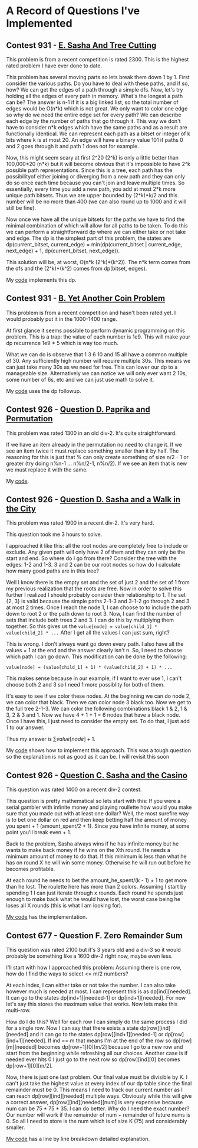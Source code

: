 # A Record of Questions I've Implemented

## Contest 931 - [E. Sasha And Tree Cutting](https://codeforces.com/contest/1934/problem/B)

This problem is from a recent competition is rated 2300. This is the highest rated problem I have ever done to date.

This problem has several moving parts so lets break them down 1 by 1.
First consider the various paths.
Do you have to deal with these paths, and if so, how?
We can get the edges of a path through a simple dfs.
Now, let's try holding all the edges of every path in memory.
What's the longest a path can be?
The answer is n-1 if it is a big linked list, so the total number of edges would be O(n\*k) which is not great.
We only want to color one edge so why do we need the entire edge set for every path?
We can describe each edge by the number of paths that go through it.
This way we don't have to consider n*k edges which have the same paths and as a result are functionally identical.
We can represent each path as a bitset or integer of k bits where k is at most 20.
An edge will have a binary value 101 if paths 0 and 2 goes through it and path 1 does not for example.

Now, this might seem scary at first 2^20 (2^k) is only a little better than 100,000\*20 (n\*k) but it will become obvious that it's impossible to have 2^k possible path representations.
Since this is a tree, each path has the possibilityof either joining or diverging from a new path and they can only do so once each time because you can't join and leave multiple times.
So essentially, every time you add a new path, you add at most 2\*k more unique path bitsets.
Thus we are upper bounded by (2\*k)\*k/2 and this number will be no more than 400 (we can also round up to 1000 and it will still be fine).

Now once we have all the unique bitsets for the paths we have to find the minimal combination of which will allow for all paths to be taken.
To do this we can perform a straightforward dp where we can either take or not take and edge.
The dp is the simplest part of this problem, the states are dp(current_bitset, current_edge) = min(dp(current_bitset | current_edge, next_edge) + 1, dp(current_bitset, next_edge)).

This solution will be, at worst, O(n\*k (2^k)\*(k^2)).
The n\*k term comes from the dfs and the (2^k)\*(k^2) comes from dp(bitset, edges).

My [code](Solutions/E.SashaAndTreeCutting.cpp) implements this dp.

## Contest 931 - [B. Yet Another Coin Problem](https://codeforces.com/contest/1934/problem/B)

This problem is from a recent competition and hasn't been rated yet. I would probably put it in the 1000-1400 range.

At first glance it seems possible to perform dynamic programming on this problem.
This is a trap: the value of each number is 1e9. This will make your dp recurrence 1e9 * 5 which is way too much.

What we can do is observe that 1 3 6 10 and 15 all have a common multiple of 30.
Any sufficiently high number will require multiple 30s.
This means we can just take many 30s as we need for free.
This can lower our dp to a manageable size.
Alternatively we can notice we will only ever want 2 10s, some number of 6s, etc and we can just use math to solve it.

My [code](Solutions/B.YetAnotherCoinProblem.py) uses the dp followup.

## Contest 926 - [Question D. Paprika and Permutation](https://codeforces.com/contest/1617/problem/C)

This problem was rated 1300 in an old div-2. It's quite straightforward.

If we have an item already in the permutation no need to change it.
If we see an item twice it must replace something smaller than it by half.
The reasoning for this is just that % can only create something of size n/2 - 1 or greater (try doing n%n-1 ... n%n/2-1, n%n/2).
If we see an item that is new we must replace it with the same.

My [code](Solutions/C.PaprikaandPermutation.py).

## Contest 926 - [Question D. Sasha and a Walk in the City](https://codeforces.com/contest/1929/problem/D)

This problem was rated 1900 in a recent div-2. It's very hard.

This question took me 3 hours to solve.

I approached it like this: all the root nodes are completely free to include or exclude.
Any given path will only have 2 of them and they can only be the start and end.
So where do I go from there?
Consider the tree with the edges: 1-2 and 1-3. 3 and 2 can be our root nodes so how do I calculate how many good paths are in this tree?

Well I know there is the empty set and the set of just 2 and the set of 1 from my previous realization that the roots are free.
Now in order to solve this further I realized I should probably consider their relationship to 1.
The set {2, 3} is valid because the simple paths 2-1-3 and 3-1-2 go through 2 and 3 at most 2 times.
Once I reach the node 1, I can choose to to include the path down to root 2 or the path down to root 3.
Now, I can find the number of sets that include both trees 2 and 3. I can do this by multiplying them together. So this gives us the ```value[node] = value[child_1] * value[child_2] * ...``` After I get all the values I can just sum, right?

This is wrong. I don't always want go down every path.
I also have all the values = 1 at the end and the answer clearly isn't n.
So, I need to choose which path I can go down. This modification can be done by the following:
```
value[node] = (value[child_1] + 1) * (value[child_2] + 1) * ...
```
This makes sense because in our example, if I want to ever use 1, I can't choose both 2 and 3 so I need 1 more possiblity for both of them.

It's easy to see if we color these nodes.
At the beginning we can do node 2, we can color that black.
Then we can color node 3 black too.
Now we get to the full tree 2-1-3.
We can color the following combinations black 1 & 2, 1 & 3, 2 & 3 and 1.
Now we have 4 + 1 + 1 = 6 nodes that have a black node.
Once I have this, I just need to consider the empty set.
To do that, I just add 1 to our answer.

Thus my answer is $\sum value[node] + 1$.

My [code](Solutions/D.SashaandaWalkintheCity.cpp) shows how to implement this approach.
This was a tough question so the explanation is not as good as it can be. I will revisit this soon

## Contest 926 - [Question C. Sasha and the Casino](https://codeforces.com/contest/1929/problem/D)
This question was rated 1400 on a recent div-2 contest.

This question is pretty mathematical so lets start with this: If you were a serial gambler with infinite money and playing roullette how would you make sure that you made out with at least one dollar? Well, the most surefire way is to bet one dollar on red and then keep betting half the amount of money you spent + 1 (amount_spent/2 + 1). Since you have infinite money, at some point you'll break even + 1.

Back to the problem, Sasha always wins if he has infinite money but he wants to make back money if he wins on the Xth round. He needs a minimum amount of money to do that. If this minimum is less than what he has on round X he will win some money. Otherwise he will run out before he becomes profitable.

At each round he needs to bet the amount_he_spent/(k - 1) + 1 to get more than he lost. The roulette here has more than 2 colors. Assuming I start by spending 1 I can just iterate through x rounds. Each round he spends just enough to make back what he would have lost, the worst case being he loses all X rounds (this is what I am looking for).

[My code](Solutions/C.SashaAndCasino.py) has the implementation.

## Contest 677 - Question F. Zero Remainder Sum
This question was rated 2100 but it's 3 years old and a div-3 so it would probably be something like a 1600 div-2 right now, maybe even less.

I'll start with how I approached this problem: Assuming there is one row, how do I find the ways to select <= m/2 numbers?

At each index, I can either take or not take the number. I can also take however much is needed at most.
I can represent this is as dp[ind][needed].
It can go to the states dp[ind+1][needed-1] or dp[ind+1][needed].
For now let's say this stores the maximum value that works.
Now lets make this multi-row.

How do I do this?
Well for each row I can simply do the same process I did for a single row.
Now I can say that there exists a state dp[row][ind][needed] and it can go to the states dp[row][ind+1][needed-1] or dp[row][ind+1][needed].
If ind == m that means I'm at the end of the row so dp[row][m][needed] becomes dp[row+1][0][m/2] because I go to a new row and start from the beginning while refreshing all our choices.
Another case is if needed ever hits 0 I just go to the next row so dp[row][ind][0] becomes dp[row+1][0][m/2].

Now, there is just one last problem. Our final value must be divisible by K. I can't just take the highest value at every index of our dp table since the final remainder must be 0. This means I need to track our current number as I can reach dp[row][ind][needed] multiple ways.
Obviously while this will give a correct answer, dp[row][ind][needed][num] is very expensive because num can be 75 * 75 * 35.
I can do better. Why do I need the exact number?
Our number will work if the remainder of num + remainder of future nums is 0. So all I need to store is the num which is of size K (75) and considerably smaller.

[My code](Solutions/F.ZeroRemainderSum.cpp) has a line by line breakdown detailed explanation.